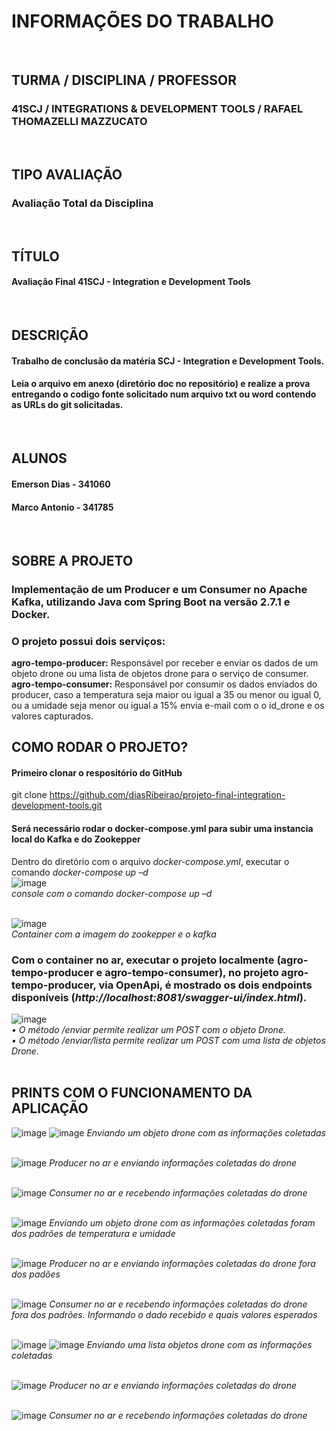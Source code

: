 # INFORMAÇÕES DO TRABALHO 
<br />

## TURMA / DISCIPLINA / PROFESSOR
### 41SCJ / INTEGRATIONS & DEVELOPMENT TOOLS / RAFAEL THOMAZELLI MAZZUCATO
<br />

## TIPO AVALIAÇÃO
### Avaliação Total da Disciplina
<br />

## TÍTULO
#### Avaliação Final 41SCJ - Integration e Development Tools
<br />

## DESCRIÇÃO
#### Trabalho de conclusão da matéria SCJ - Integration e Development Tools.
#### Leia o arquivo em anexo (diretório doc no repositório) e realize a prova entregando o codigo fonte solicitado num arquivo txt ou word contendo as URLs do git solicitadas.
<br />


## ALUNOS 
#### Emerson Dias - 341060  
#### Marco Antonio - 341785  
<br />

## SOBRE A PROJETO
### Implementação de um Producer e um Consumer no Apache Kafka, utilizando Java com Spring Boot na versão 2.7.1 e Docker.
### O projeto possui dois serviços:
**agro-tempo-producer:** Responsável por receber e enviar os dados de um objeto drone ou uma lista de objetos drone para o serviço de consumer.<br />
**agro-tempo-consumer:** Responsável por consumir os dados enviados do producer, caso a temperatura seja maior ou igual a 35 ou menor ou igual 0, ou a umidade seja menor ou igual a 15% envia e-mail com o o id_drone e os valores capturados.
<br />

## COMO RODAR O PROJETO?
#### Primeiro clonar o respositório do GitHub
git clone https://github.com/diasRibeirao/projeto-final-integration-development-tools.git <br />
#### Será necessário rodar o docker-compose.yml para subir uma instancia local do Kafka e do Zookepper
Dentro do diretório com o arquivo *docker-compose.yml*, executar o comando *docker-compose up –d* <br />
![image](https://user-images.githubusercontent.com/29930488/180606822-a4e1b760-06b0-4124-89c4-a7a5ee400b52.png)<br />
*console com o comando docker-compose up –d*<br /><br />

![image](https://user-images.githubusercontent.com/29930488/180606890-6caebf01-a9df-4923-816d-d35bfd381e5c.png)<br />
*Container com a imagem do zookepper e o kafka*<br />

### Com o container no ar, executar o projeto localmente (agro-tempo-producer e agro-tempo-consumer), no projeto agro-tempo-producer, via OpenApi, é mostrado os dois endpoints disponíveis (*http://localhost:8081/swagger-ui/index.html*).
![image](https://user-images.githubusercontent.com/29930488/180606932-5a8b1f5e-0eb6-4a9f-9609-7c3e6029ca7f.png)<br />
*•	O método /enviar permite realizar um POST com o objeto Drone.* <br />
*•	O método /enviar/lista permite realizar um POST com uma lista de objetos Drone.* <br /><br />

## PRINTS COM O FUNCIONAMENTO DA APLICAÇÃO
![image](https://user-images.githubusercontent.com/29930488/180614622-0f1caff3-7450-4595-940e-c4cb6ec7f0a2.png)
![image](https://user-images.githubusercontent.com/29930488/180614636-59fb02a2-f391-430c-91ac-14ebb5ba0ffa.png)
*Enviando um objeto drone com as informações coletadas*<br /><br />

![image](https://user-images.githubusercontent.com/29930488/180614779-3b8f5514-93a4-4b3a-a407-6dff584ce92a.png)
*Producer no ar e enviando informações coletadas do drone*<br /><br />

![image](https://user-images.githubusercontent.com/29930488/180614818-5980017f-d073-4da7-917c-1abab8d043dd.png)
*Consumer no ar e recebendo informações coletadas do drone*<br /><br />

![image](https://user-images.githubusercontent.com/29930488/180614962-9506ca42-0647-46c9-b66d-f894b3df014d.png)
*Enviando um objeto drone com as informações coletadas foram dos padrões de temperatura e umidade*<br /><br />

![image](https://user-images.githubusercontent.com/29930488/180614975-96b474c7-2a8a-4320-abb1-394c90fdae6a.png)
*Producer no ar e enviando informações coletadas do drone fora dos padões*<br /><br />

![image](https://user-images.githubusercontent.com/29930488/180615005-4384580f-102c-4b1a-92df-637513da55b6.png)
*Consumer no ar e recebendo informações coletadas do drone fora dos padrões. Informando o dado recebido e quais valores esperados*<br /><br />

![image](https://user-images.githubusercontent.com/29930488/180615102-5cde8bf2-5f1f-4b37-ae15-7c29c9bd650b.png)
![image](https://user-images.githubusercontent.com/29930488/180615123-c479d0d9-3feb-46c4-bf7e-4868ad66e658.png)
*Enviando uma lista objetos drone com as informações coletadas*<br /><br />

![image](https://user-images.githubusercontent.com/29930488/180615141-ee0ae82c-a309-4ef0-a521-717899995a5e.png)
*Producer no ar e enviando informações coletadas do drone*<br /><br />

![image](https://user-images.githubusercontent.com/29930488/180615160-91d6f36c-965c-4b21-9bc8-a613b13dc817.png)
*Consumer no ar e recebendo informações coletadas do drone*<br /><br />






